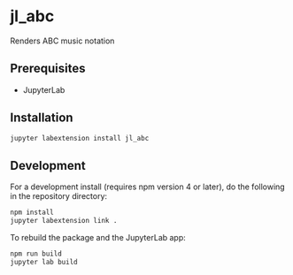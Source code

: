 # jl_abc

Renders ABC music notation


## Prerequisites

* JupyterLab

## Installation

```bash
jupyter labextension install jl_abc
```

## Development

For a development install (requires npm version 4 or later), do the following in the repository directory:

```bash
npm install
jupyter labextension link .
```

To rebuild the package and the JupyterLab app:

```bash
npm run build
jupyter lab build
```

